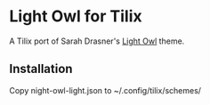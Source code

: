 # Light Owl for Tilix

A Tilix port of Sarah Drasner's [Light Owl](https://github.com/sdras/night-owl-vscode-theme#light-owl) theme.

## Installation

Copy night-owl-light.json to ~/.config/tilix/schemes/
